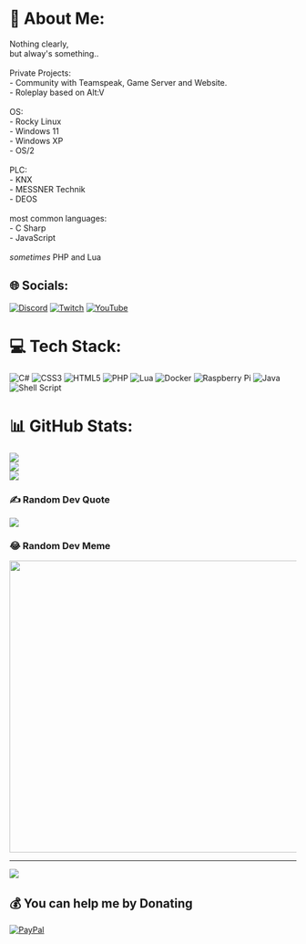 # 💫 About Me:
Nothing clearly,<br>  but alway's something..<br><br>Private Projects:<br>- Community with Teamspeak, Game Server and Website.<br>- Roleplay based on Alt:V<br><br>OS:<br>- Rocky Linux<br>- Windows 11<br>- Windows XP<br>- OS/2<br><br>PLC:<br>- KNX<br>- MESSNER Technik<br>- DEOS<br><br>most common languages:<br>- C Sharp<br>- JavaScript<br><br>*sometimes* PHP and Lua<br>


## 🌐 Socials:
[![Discord](https://img.shields.io/badge/Discord-%237289DA.svg?logo=discord&logoColor=white)](htttps://discord.gg/Commanderbass#9596) [![Twitch](https://img.shields.io/badge/Twitch-%239146FF.svg?logo=Twitch&logoColor=white)](https://twitch.tv/commanderbass) [![YouTube](https://img.shields.io/badge/YouTube-%23FF0000.svg?logo=YouTube&logoColor=white)](https://youtube.com/c/UCcELTkG94P7XarTCzZ6gENQ) 

# 💻 Tech Stack:
![C#](https://img.shields.io/badge/c%23-%23239120.svg?style=flat&logo=c-sharp&logoColor=white) ![CSS3](https://img.shields.io/badge/css3-%231572B6.svg?style=flat&logo=css3&logoColor=white) ![HTML5](https://img.shields.io/badge/html5-%23E34F26.svg?style=flat&logo=html5&logoColor=white) ![PHP](https://img.shields.io/badge/php-%23777BB4.svg?style=flat&logo=php&logoColor=white) ![Lua](https://img.shields.io/badge/lua-%232C2D72.svg?style=flat&logo=lua&logoColor=white) ![Docker](https://img.shields.io/badge/docker-%230db7ed.svg?style=flat&logo=docker&logoColor=white) ![Raspberry Pi](https://img.shields.io/badge/-RaspberryPi-C51A4A?style=flat&logo=Raspberry-Pi) ![Java](https://img.shields.io/badge/java-%23ED8B00.svg?style=flat&logo=java&logoColor=white) ![Shell Script](https://img.shields.io/badge/shell_script-%23121011.svg?style=flat&logo=gnu-bash&logoColor=white)
# 📊 GitHub Stats:
![](https://github-readme-stats.vercel.app/api?username=commanderbass&theme=midnight-purple&hide_border=true&include_all_commits=true&count_private=false)<br/>
![](https://github-readme-streak-stats.herokuapp.com/?user=commanderbass&theme=midnight-purple&hide_border=true)<br/>
![](https://github-readme-stats.vercel.app/api/top-langs/?username=commanderbass&theme=midnight-purple&hide_border=true&include_all_commits=true&count_private=false&layout=compact)

### ✍️ Random Dev Quote
![](https://quotes-github-readme.vercel.app/api?type=horizontal&theme=radical)

### 😂 Random Dev Meme
<img src="https://random-memer.herokuapp.com/" width="512px"/>

---
[![](https://visitcount.itsvg.in/api?id=commanderbass&icon=3&color=10)](https://visitcount.itsvg.in)

  ## 💰 You can help me by Donating
  [![PayPal](https://img.shields.io/badge/PayPal-00457C?style=for-the-badge&logo=paypal&logoColor=white)](https://paypal.me/stwcc) 

  <!-- Proudly created with GPRM ( https://gprm.itsvg.in ) -->
  
